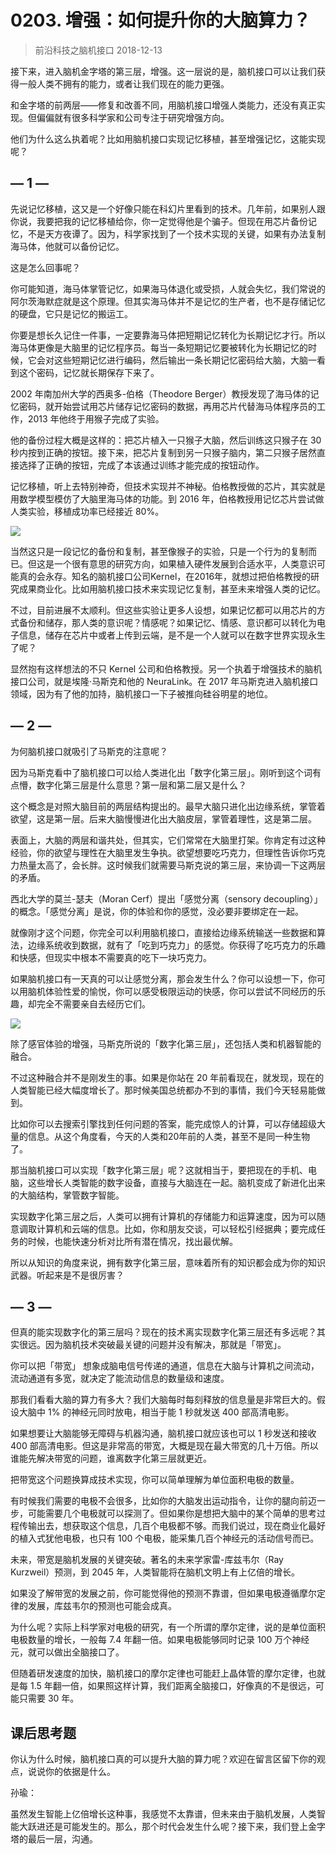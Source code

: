 # 0203. 增强：如何提升你的大脑算力？
> 前沿科技之脑机接口
2018-12-13

接下来，进入脑机金字塔的第三层，增强。这一层说的是，脑机接口可以让我们获得一般人类不拥有的能力，或者让我们现在的能力更强。

和金字塔的前两层——修复和改善不同，用脑机接口增强人类能力，还没有真正实现。但偏偏就有很多科学家和公司专注于研究增强方向。

他们为什么这么执着呢？比如用脑机接口实现记忆移植，甚至增强记忆，这能实现呢？

## — 1 —

先说记忆移植，这又是一个好像只能在科幻片里看到的技术。几年前，如果别人跟你说，我要把我的记忆移植给你，你一定觉得他是个骗子。但现在用芯片备份记忆，不是天方夜谭了。因为，科学家找到了一个技术实现的关键，如果有办法复制海马体，他就可以备份记忆。

这是怎么回事呢？

你可能知道，海马体掌管记忆，如果海马体退化或受损，人就会失忆，我们常说的阿尔茨海默症就是这个原理。但其实海马体并不是记忆的生产者，也不是存储记忆的硬盘，它只是记忆的搬运工。

你要是想长久记住一件事，一定要靠海马体把短期记忆转化为长期记忆才行。所以海马体更像是大脑里的记忆程序员。每当一条短期记忆要被转化为长期记忆的时候，它会对这些短期记忆进行编码，然后输出一条长期记忆密码给大脑，大脑一看到这个密码，记忆就长期保存下来了。

2002 年南加州大学的西奥多-伯格（Theodore Berger）教授发现了海马体的记忆密码，就开始尝试用芯片储存记忆密码的数据，再用芯片代替海马体程序员的工作，2013 年他终于用猴子完成了实验。

他的备份过程大概是这样的：把芯片植入一只猴子大脑，然后训练这只猴子在 30 秒内按到正确的按钮。接下来，把芯片复制到另一只猴子脑内，第二只猴子居然直接选择了正确的按钮，完成了本该通过训练才能完成的按钮动作。

记忆移植，听上去特别神奇，但技术实现并不神秘。伯格教授做的芯片，其实就是用数学模型模仿了大脑里海马体的功能。到 2016 年，伯格教授用记忆芯片尝试做人类实验，移植成功率已经接近 80%。

![](https://raw.githubusercontent.com/dalong0514/selfstudy/master/图片链接/生命科学/2019046.jpg)

当然这只是一段记忆的备份和复制，甚至像猴子的实验，只是一个行为的复制而已。但这是一个很有意思的研究方向，如果植入硬件发展到合适水平，人类意识可能真的会永存。知名的脑机接口公司Kernel，在2016年，就想过把伯格教授的研究成果商业化。比如用脑机接口技术来实现记忆复制，甚至未来增强人类的记忆。

不过，目前进展不太顺利。但这些实验让更多人设想，如果记忆都可以用芯片的方式备份和储存，那人类的意识呢？情感呢？如果记忆、情感、意识都可以转化为电子信息，储存在芯片中或者上传到云端，是不是一个人就可以在数字世界实现永生了呢？

显然抱有这样想法的不只 Kernel 公司和伯格教授。另一个执着于增强技术的脑机接口公司，就是埃隆·马斯克和他的 NeuraLink。在 2017 年马斯克进入脑机接口领域，因为有了他的加持，脑机接口一下子被推向硅谷明星的地位。

## — 2 —

为何脑机接口就吸引了马斯克的注意呢？

因为马斯克看中了脑机接口可以给人类进化出「数字化第三层」。刚听到这个词有点懵，数字化第三层是什么意思？第一层和第二层又是什么？

这个概念是对照大脑目前的两层结构提出的。最早大脑只进化出边缘系统，掌管着欲望，这是第一层。后来大脑慢慢进化出大脑皮层，掌管着理性，这是第二层。

表面上，大脑的两层和谐共处，但其实，它们常常在大脑里打架。你肯定有过这种经验，你的欲望与理性在大脑里发生争执。欲望想要吃巧克力，但理性告诉你巧克力热量太高了，会长胖。这时候我们就需要马斯克说的第三层，来协调一下这两层的矛盾。

西北大学的莫兰-瑟夫（Moran Cerf）提出「感觉分离（sensory decoupling）」的概念。「感觉分离」是说，你的体验和你的感觉，没必要非要绑定在一起。

就像刚才这个问题，你完全可以利用脑机接口，直接给边缘系统输送一些数据和算法，边缘系统收到数据，就有了「吃到巧克力」的感觉。你获得了吃巧克力的乐趣和快感，但现实中根本不需要真的吃下一块巧克力。

如果脑机接口有一天真的可以让感觉分离，那会发生什么？你可以设想一下，你可以用脑机体验性爱的愉悦，你可以感受极限运动的快感，你可以尝试不同经历的乐趣，却完全不需要亲自去经历它们。

![](https://raw.githubusercontent.com/dalong0514/selfstudy/master/图片链接/生命科学/2019047.jpg)

除了感官体验的增强，马斯克所说的「数字化第三层」，还包括人类和机器智能的融合。

不过这种融合并不是刚发生的事。如果是你站在 20 年前看现在，就发现，现在的人类智能已经大幅度增长了。那时候美国总统都办不到的事情，我们今天轻易能做到。

比如你可以去搜索引擎找到任何问题的答案，能完成惊人的计算，可以存储超级大量的信息。从这个角度看，今天的人类和20年前的人类，甚至不是同一种生物了。

那当脑机接口可以实现「数字化第三层」呢？这就相当于，要把现在的手机、电脑，这些增长人类智能的数字设备，直接与大脑连在一起。脑机变成了新进化出来的大脑结构，掌管数字智能。

实现数字化第三层之后，人类可以拥有计算机的存储能力和运算速度，因为可以随意调取计算机和云端的信息。比如，你和朋友交谈，可以轻松引经据典；要完成任务的时候，也能快速分析对比所有潜在情况，找出最优解。

所以从知识的角度来说，拥有数字化第三层，意味着所有的知识都会成为你的知识武器。听起来是不是很厉害？

## — 3 —

但真的能实现数字化的第三层吗？现在的技术离实现数字化第三层还有多远呢？其实很远。因为脑机技术突破最关键的问题并没有解决，那就是「带宽」。

你可以把「带宽」 想象成脑电信号传递的通道，信息在大脑与计算机之间流动，流动通道有多宽，就决定了能流动信息的数量级和速度。

那我们看看大脑的算力有多大？我们大脑每时每刻释放的信息量是非常巨大的。假设大脑中 1% 的神经元同时放电，相当于能 1 秒就发送 400 部高清电影。

如果想要让大脑能够无障碍与机器沟通，脑机接口就应该也可以 1 秒发送和接收 400 部高清电影。但这是非常高的带宽，大概是现在最大带宽的几十万倍。所以谁能先解决带宽的问题，谁离数字化第三层就更近。

把带宽这个问题换算成技术实现，你可以简单理解为单位面积电极的数量。

有时候我们需要的电极不会很多，比如你的大脑发出运动指令，让你的腿向前迈一步，可能需要几个电极就可以探测了。但如果你是想把大脑中的某个简单的思考过程传输出去，想获取这个信息，几百个电极都不够。而我们说过，现在商业化最好的植入式犹他电极，也只有 100 个电极，能采集几百个神经元的活动信号而已。

未来，带宽是脑机发展的关键突破。著名的未来学家雷-库兹韦尔（Ray Kurzweil）预测，到 2045 年，人类智能将在脑机文明上有上亿倍的增长。

如果没了解带宽的发展之前，你可能觉得他的预测不靠谱，但如果电极遵循摩尔定律的发展，库兹韦尔的预测也可能会成真。

为什么呢？实际上科学家对电极的研究，有一个所谓的摩尔定律，说的是单位面积电极数量的增长，一般每 7.4 年翻一倍。如果电极能够同时记录 100 万个神经元，就可以做出全脑接口了。

但随着研发速度的加快，脑机接口的摩尔定律也可能赶上晶体管的摩尔定律，也就是每 1.5 年翻一倍，如果照这样计算，我们距离全脑接口，好像真的不是很远，可能只需要 30 年。

## 课后思考题

你认为什么时候，脑机接口真的可以提升大脑的算力呢？欢迎在留言区留下你的观点，说说你的依据是什么。

孙瑜：

虽然发生智能上亿倍增长这种事，我感觉不太靠谱，但未来由于脑机发展，人类智能大跃进还是可能发生的。那么，那个时代会发生什么呢？接下来，我们登上金字塔的最后一层，沟通。